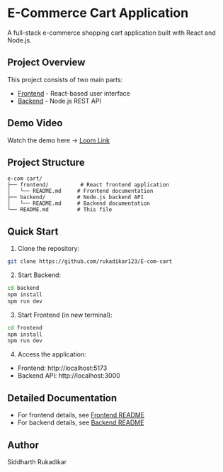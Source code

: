 # E-Commerce Cart Application

A full-stack e-commerce shopping cart application built with React and Node.js.

## Project Overview

This project consists of two main parts:
- [Frontend](./frontend/README.md) - React-based user interface
- [Backend](./backend/README.md) - Node.js REST API

## Demo Video
Watch the demo here → [Loom Link](https://www.loom.com/share/c90da37d927c4d8ab667dd4e9b22c0d5)


## Project Structure
```
e-com cart/
├── frontend/          # React frontend application
│   └── README.md     # Frontend documentation
├── backend/          # Node.js backend API
│   └── README.md     # Backend documentation
└── README.md         # This file
```

## Quick Start

1. Clone the repository:
```bash
git clone https://github.com/rukadikar123/E-com-cart
```

2. Start Backend:
```bash
cd backend
npm install
npm run dev
```

3. Start Frontend (in new terminal):
```bash
cd frontend
npm install
npm run dev
```

4. Access the application:
- Frontend: http://localhost:5173
- Backend API: http://localhost:3000

## Detailed Documentation

- For frontend details, see [Frontend README](./frontend/README.md)
- For backend details, see [Backend README](./backend/README.md)

## Author

Siddharth Rukadikar